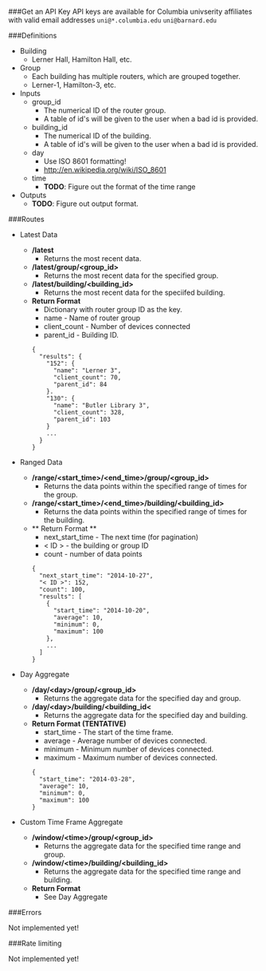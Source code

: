 ###Get an API Key
API keys are available for Columbia univserity affiliates with valid email addresses `uni@*.columbia.edu` `uni@barnard.edu`


###Definitions
- Building
  - Lerner Hall, Hamilton Hall, etc.
- Group
  - Each building has multiple routers, which are grouped together.
  - Lerner-1, Hamilton-3, etc.
- Inputs
  - group_id
    - The numerical ID of the router group.
    - A table of id's will be given to the user when a bad id is provided.
  - building_id
    - The numerical ID of the building.
    - A table of id's will be given to the user when a bad id is provided.
  - day
    - Use ISO 8601 formatting!
    - http://en.wikipedia.org/wiki/ISO_8601
  - time
    - **TODO**: Figure out the format of the time range
- Outputs
  - **TODO**: Figure out output format.

###Routes
- Latest Data
  - **/latest**
    - Returns the most recent data.
  - **/latest/group/\<group_id\>**
    - Returns the most recent data for the specified group.
  - **/latest/building/\<building_id\>**
    - Returns the most recent data for the speciifed building.
  - **Return Format**
    - Dictionary with router group ID as the key.
    - name - Name of router group
    - client_count - Number of devices connected
    - parent_id - Building ID.
    ```
    {
      "results": {
        "152": {
          "name": "Lerner 3",
          "client_count": 70,
          "parent_id": 84
        }.
        "130": {
          "name": "Butler Library 3",
          "client_count": 328,
          "parent_id": 103
        }
        ...
      }
    }
    ```
- Ranged Data
  - **/range/\<start_time\>/\<end_time\>/group/\<group_id\>**
    - Returns the data points within the specified range of times for the group.
  - **/range/\<start_time\>/\<end_time\>/building/\<building_id\>**
    - Returns the data points within the specified range of times for the building.
  - ** Return Format **
    - next_start_time - The next time (for pagination)
    - < ID > - the building or group ID
    - count - number of data points
    ```
    {
      "next_start_time": "2014-10-27",
      "< ID >": 152,
      "count": 100,
      "results": [
        {
          "start_time": "2014-10-20",
          "average": 10,
          "minimum": 0,
          "maximum": 100
        },
        ...
      ]
    }
    ```

- Day Aggregate
  - **/day/\<day\>/group/\<group_id\>**
    - Returns the aggregate data for the specified day and group.
  - **/day/\<day\>/building/\<building_id\<**
    - Returns the aggregate data for the specified day and building.
  - **Return Format (TENTATIVE)**
    - start_time - The start of the time frame.
    - average - Average number of devices connected.
    - minimum - Minimum number of devices connected.
    - maximum - Maximum number of devices connected.
    ```
    {
      "start_time": "2014-03-28",
      "average": 10,
      "minimum": 0,
      "maximum": 100
    }
    ```

- Custom Time Frame Aggregate
  - **/window/\<time\>/group/\<group_id\>**
    - Returns the aggregate data for the specified time range and group.
  - **/window/\<time\>/building/\<building_id\>**
    - Returns the aggregate data for the specified time range and building.
  - **Return Format**
    - See Day Aggregate

###Errors

Not implemented yet!


###Rate limiting

Not implemented yet!

